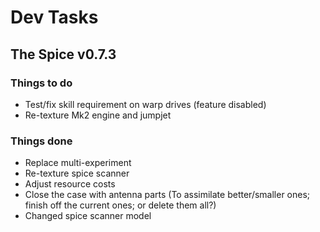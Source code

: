 # Dev Tasks
## The Spice v0.7.3

### Things to do
* Test/fix skill requirement on warp drives (feature disabled)
* Re-texture Mk2 engine and jumpjet
  
### Things done
* Replace multi-experiment
* Re-texture spice scanner
* Adjust resource costs
* Close the case with antenna parts (To assimilate better/smaller ones; finish off the current ones; or delete them all?)
* Changed spice scanner model

